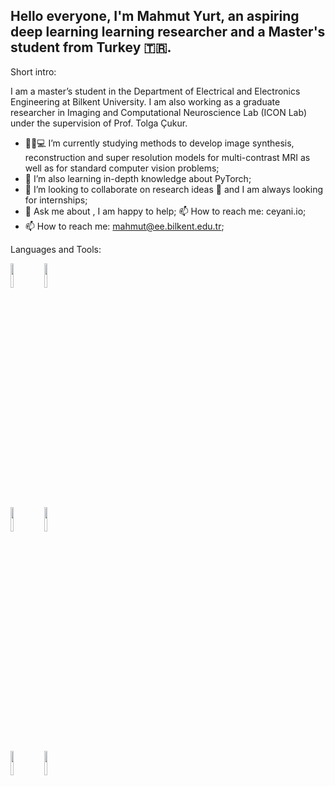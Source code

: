 ## Hello everyone, I'm Mahmut Yurt, an aspiring deep learning learning researcher and a Master's student from Turkey 🇹🇷.

<!-- Your badges
You can use the website to generate badges: https://shields.io/
-->

<!-- Talking about you -->
Short intro:

I am a master’s student in the Department of Electrical and Electronics Engineering at Bilkent University. I am also working as a graduate researcher in Imaging and Computational Neuroscience Lab (ICON Lab) under the supervision of Prof. Tolga Çukur.

<!-- Any image aligned to the right. Beware the width -->
<!-- <img width="30%" align="right" alt="Github" src="https://ceyani.io/author/emir-ceyani/avatar_hue92774dbe360d8f4714995c1e1cb09f0_64701_270x270_fill_q90_lanczos_center.jpg" />-->

- :man:🏽:computer: I’m currently studying methods to develop image synthesis, reconstruction and super resolution models for multi-contrast MRI as well as for standard computer vision problems;
- :seedling: I’m  also learning in-depth knowledge about PyTorch; 
- :dancers: I’m looking to collaborate on research ideas 🤝 and I am always looking for internships;
- :speech_balloon: Ask me about , I am happy to help;
:mailbox: How to reach me: ceyani.io;
- :mailbox: How to reach me: mahmut@ee.bilkent.edu.tr;

Languages and Tools: 

<!-- Your github readme stats
You can use this api: https://github.com/emirceyani/github-readme-stats
-->
<p>
  

  <!-- Your languages and tools. Be careful with the alignment. 
  You can use this sites to get logos: https://www.vectorlogo.zone or https://simpleicons.org/
  -->
  <code><img width="10%" src="https://www.vectorlogo.zone/logos/python/python-ar21.svg"></code>
  <code><img width="10%" src="https://www.vectorlogo.zone/logos/julialang/julialang-ar21.svg"></code>
  <br />
  <code><img width="10%" src="https://www.vectorlogo.zone/logos/pytorch/pytorch-ar21.svg"></code>
  <code><img width="10%" src="https://www.vectorlogo.zone/logos/tensorflow/tensorflow-ar21.svg"></code>
  <br />
  <code><img width="10%" src="https://www.vectorlogo.zone/logos/git-scm/git-scm-ar21.svg"></code>
  <code><img width="10%" src="https://www.vectorlogo.zone/logos/gnu_bash/gnu_bash-ar21.svg"></code>
</p>
